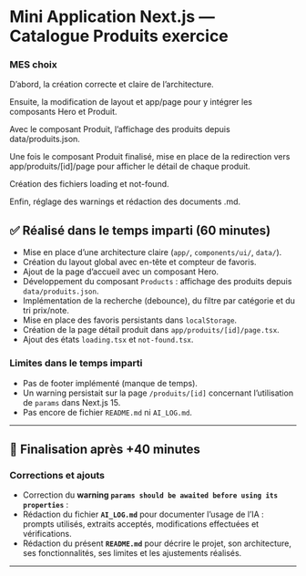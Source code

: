 # Mini Application Next.js — Catalogue Produits exercice

### MES choix
D’abord, la création correcte et claire de l’architecture.

Ensuite, la modification de layout et app/page pour y intégrer les composants Hero et Produit.

Avec le composant Produit, l’affichage des produits depuis data/produits.json.

Une fois le composant Produit finalisé, mise en place de la redirection vers app/produits/[id]/page pour afficher le détail de chaque produit.

Création des fichiers loading et not-found.

Enfin, réglage des warnings et rédaction des documents .md.

## ✅ Réalisé dans le temps imparti (60 minutes)

- Mise en place d’une architecture claire (`app/`, `components/ui/`, `data/`).  
- Création du layout global avec en-tête et compteur de favoris.  
- Ajout de la page d’accueil avec un composant Hero.  
- Développement du composant `Products` : affichage des produits depuis `data/produits.json`.  
- Implémentation de la recherche (debounce), du filtre par catégorie et du tri prix/note.  
- Mise en place des favoris persistants dans `localStorage`.  
- Création de la page détail produit dans `app/produits/[id]/page.tsx`.  
- Ajout des états `loading.tsx` et `not-found.tsx`.  

### Limites dans le temps imparti
- Pas de footer implémenté (manque de temps).
- Un warning persistait sur la page `/produits/[id]` concernant l’utilisation de `params` dans Next.js 15.
- Pas encore de fichier `README.md` ni `AI_LOG.md`.

---

## 🔄 Finalisation après +40 minutes

### Corrections et ajouts
- Correction du **warning `params should be awaited before using its properties`** :  
- Rédaction du fichier **`AI_LOG.md`** pour documenter l’usage de l’IA : prompts utilisés, extraits acceptés, modifications effectuées et vérifications.
- Rédaction du présent **`README.md`** pour décrire le projet, son architecture, ses fonctionnalités, ses limites et les ajustements réalisés.

---
